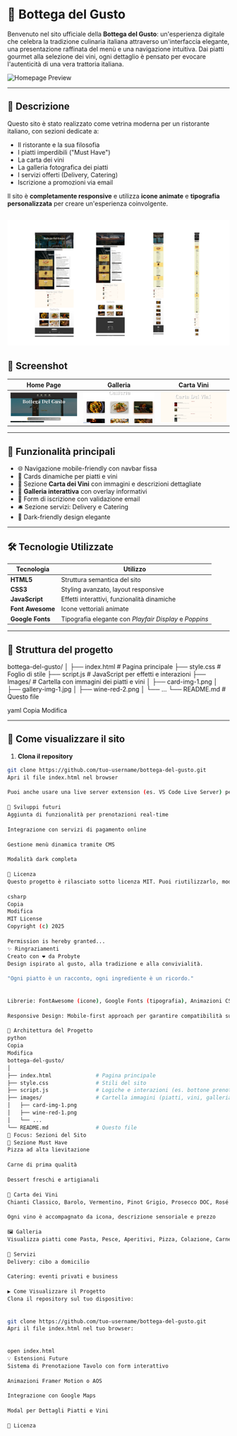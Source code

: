 # 🍝 Bottega del Gusto

Benvenuto nel sito ufficiale della **Bottega del Gusto**: un'esperienza digitale che celebra la tradizione culinaria italiana attraverso un'interfaccia elegante, una presentazione raffinata del menù e una navigazione intuitiva. Dai piatti gourmet alla selezione dei vini, ogni dettaglio è pensato per evocare l'autenticità di una vera trattoria italiana.

![Homepage Preview](Images/gif.gif)

---

## 🧾 Descrizione

Questo sito è stato realizzato come vetrina moderna per un ristorante italiano, con sezioni dedicate a:

- Il ristorante e la sua filosofia
- I piatti imperdibili ("Must Have")
- La carta dei vini
- La galleria fotografica dei piatti
- I servizi offerti (Delivery, Catering)
- Iscrizione a promozioni via email

Il sito è **completamente responsive** e utilizza **icone animate** e **tipografia personalizzata** per creare un'esperienza coinvolgente.


![Project Preview](images/banner.png)
---

## 📸 Screenshot


| Home Page | Galleria | Carta Vini |
|----------|----------|------------|
| ![Home](Images/home.png) | ![Galleria](Images/gallery.png) | ![Vini](Images/vini.png) |

---

## 🚀 Funzionalità principali

- 🌐 Navigazione mobile-friendly con navbar fissa
- 🍕 Cards dinamiche per piatti e vini
- 🍷 Sezione **Carta dei Vini** con immagini e descrizioni dettagliate
- 📸 **Galleria interattiva** con overlay informativi
- 📩 Form di iscrizione con validazione email
- 🛎️ Sezione servizi: Delivery e Catering
- 🎨 Dark-friendly design elegante

---

## 🛠️ Tecnologie Utilizzate

| Tecnologia | Utilizzo |
|------------|----------|
| **HTML5** | Struttura semantica del sito |
| **CSS3** | Styling avanzato, layout responsive |
| **JavaScript** | Effetti interattivi, funzionalità dinamiche |
| **Font Awesome** | Icone vettoriali animate |
| **Google Fonts** | Tipografia elegante con *Playfair Display* e *Poppins* |

---

## 📁 Struttura del progetto

bottega-del-gusto/ │ ├── index.html # Pagina principale ├── style.css # Foglio di stile ├── script.js # JavaScript per effetti e interazioni ├── Images/ # Cartella con immagini dei piatti e vini │ ├── card-img-1.png │ ├── gallery-img-1.jpg │ ├── wine-red-2.png │ └── ... └── README.md # Questo file

yaml
Copia
Modifica

---

## 🧪 Come visualizzare il sito

1. **Clona il repository**
```bash
git clone https://github.com/tuo-username/bottega-del-gusto.git
Apri il file index.html nel browser

Puoi anche usare una live server extension (es. VS Code Live Server) per navigare dinamicamente.

🔮 Sviluppi futuri
Aggiunta di funzionalità per prenotazioni real-time

Integrazione con servizi di pagamento online

Gestione menù dinamica tramite CMS

Modalità dark completa

📄 Licenza
Questo progetto è rilasciato sotto licenza MIT. Puoi riutilizzarlo, modificarlo o distribuirlo liberamente.

csharp
Copia
Modifica
MIT License
Copyright (c) 2025

Permission is hereby granted...
✨ Ringraziamenti
Creato con ❤️ da Probyte
Design ispirato al gusto, alla tradizione e alla convivialità.

"Ogni piatto è un racconto, ogni ingrediente è un ricordo."


Librerie: FontAwesome (icone), Google Fonts (tipografia), Animazioni CSS

Responsive Design: Mobile-first approach per garantire compatibilità su ogni dispositivo

🧭 Architettura del Progetto
python
Copia
Modifica
bottega-del-gusto/
│
├── index.html              # Pagina principale
├── style.css               # Stili del sito
├── script.js               # Logiche e interazioni (es. bottone prenotazione)
├── images/                 # Cartella immagini (piatti, vini, galleria)
│   ├── card-img-1.png
│   ├── wine-red-1.png
│   └── ...
└── README.md               # Questo file
📸 Focus: Sezioni del Sito
🍕 Sezione Must Have
Pizza ad alta lievitazione

Carne di prima qualità

Dessert freschi e artigianali

🍇 Carta dei Vini
Chianti Classico, Barolo, Vermentino, Pinot Grigio, Prosecco DOC, Rosé Brut

Ogni vino è accompagnato da icona, descrizione sensoriale e prezzo

🖼️ Galleria
Visualizza piatti come Pasta, Pesce, Aperitivi, Pizza, Colazione, Carne

🛵 Servizi
Delivery: cibo a domicilio

Catering: eventi privati e business

▶️ Come Visualizzare il Progetto
Clona il repository sul tuo dispositivo:


git clone https://github.com/tuo-username/bottega-del-gusto.git
Apri il file index.html nel tuo browser:


open index.html
💡 Estensioni Future
Sistema di Prenotazione Tavolo con form interattivo

Animazioni Framer Motion o AOS

Integrazione con Google Maps

Modal per Dettagli Piatti e Vini

📄 Licenza